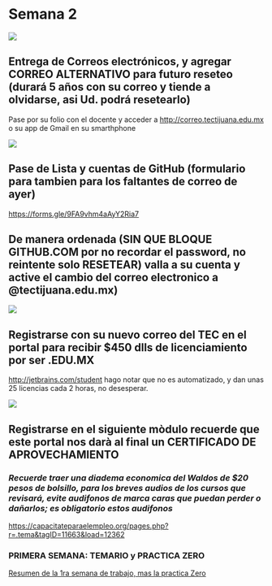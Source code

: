 
# Semana 2

![](https://cms-assets.tutsplus.com/uploads/users/23/posts/28359/image/what-is-gmail-for-business-g-suite-email.jpg)

## Entrega de Correos electrónicos, y agregar CORREO ALTERNATIVO para futuro reseteo (durará 5 años con su correo y tiende a olvidarse, asi Ud. podrá resetearlo)
Pase por su folio con el docente y acceder a http://correo.tectijuana.edu.mx o su app de Gmail en su smarthphone


![](https://i2.wp.com/torisconsulting.com/wp-content/uploads/2019/04/Google-Forms-logo1.png?fit=900%2C600&ssl=1)

## Pase de Lista y cuentas de GitHub (formulario para tambien para los faltantes de correo de ayer)
https://forms.gle/9FA9vhm4aAyY2Ria7



## De manera ordenada (SIN QUE BLOQUE GITHUB.COM por no recordar el password, no reintente solo RESETEAR) valla a su cuenta y active el cambio del correo electronico a @tectijuana.edu.mx)


![](https://d3nmt5vlzunoa1.cloudfront.net/wp-content/uploads/2018/09/1628x303.png)
## Registrarse con su nuevo correo del TEC en el portal para recibir $450 dlls de licenciamiento por ser .EDU.MX
http://jetbrains.com/student hago notar que no es automatizado, y dan unas 25 licencias cada 2 horas, no desesperar.


![](https://cdn3.capacitateparaelempleo.org/media/icons/ocupaciones/7929.png)

## Registrarse en el siguiente mòdulo recuerde que este portal nos darà al final un CERTIFICADO DE APROVECHAMIENTO 
### _Recuerde traer una diadema economica del Waldos de $20 pesos de bolsillo, para los breves audios de los cursos que revisará, evite audifonos de marca caras que puedan perder o dañarlos; es obligatorio estos audifonos_

https://capacitateparaelempleo.org/pages.php?r=.tema&tagID=11663&load=12362

### PRIMERA SEMANA: TEMARIO y PRACTICA ZERO

[Resumen de la 1ra semana de trabajo, mas la practica Zero](Introduccion.md)
